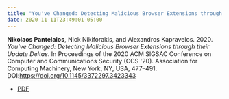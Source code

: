 ```yaml
---
title: "You've Changed: Detecting Malicious Browser Extensions through their Update Deltas"
date: 2020-11-11T23:49:01-05:00
---
```


<a> **Nikolaos Pantelaios**, Nick Nikiforakis, and Alexandros Kapravelos. 2020. *You've Changed: Detecting Malicious Browser Extensions through their Update Deltas*. In Proceedings of the 2020 ACM SIGSAC Conference on Computer and Communications Security (CCS '20). Association for Computing Machinery, New York, NY, USA, 477–491. DOI:https://doi.org/10.1145/3372297.3423343</a> 

* [PDF](https://npantelaios.github.io/hugosite/static/pdfs/youve_changed.pdf)

<!---

 <a style="background-color:blue" src="/pdfs/youve_changed.pdf">[PDF]</a>
-->

<!-- {{< embed-pdf url="pdfs/youve_changed.pdf" >}} -->